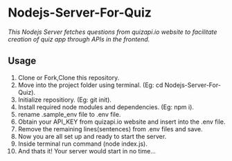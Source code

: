 # Nodejs-Server-For-Quiz
_This Nodejs Server fetches questions from quizapi.io website to facilitate creation of quiz app through APIs in the frontend._


## Usage
  1. Clone or Fork,Clone this repository.
  1. Move into the project folder using terminal. (Eg: cd Nodejs-Server-For-Quiz).
  1. Initialize repositiory. (Eg: git init).
  1. Install required node modules and dependencies. (Eg: npm i).
  1. rename .sample_env file to .env file.
  1. Obtain your API_KEY from quizapi.io website and insert into the .env file.
  1. Remove the remaining lines(sentences) from .env files and save.
  1. Now you are all set up and ready to start the server.
  1. Inside terminal run command (node index.js).
  1. And thats it! Your server would start in no time...
